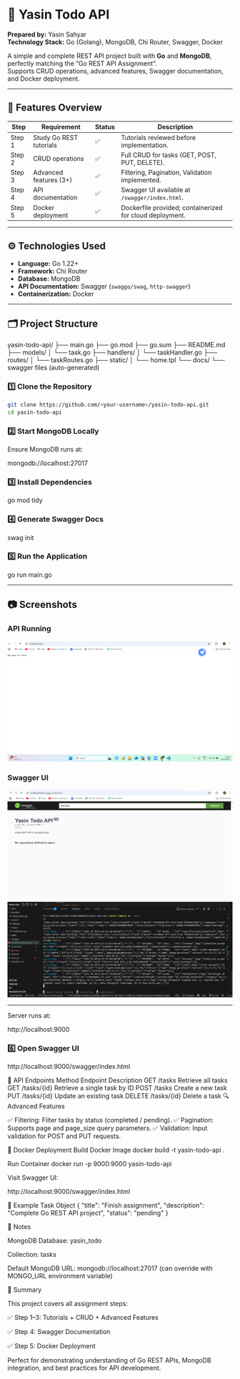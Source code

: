 # 🐹 Yasin Todo API

**Prepared by:** Yasin Sahyar  
**Technology Stack:** Go (Golang), MongoDB, Chi Router, Swagger, Docker  

A simple and complete REST API project built with **Go** and **MongoDB**, perfectly matching the “Go REST API Assignment”.  
Supports CRUD operations, advanced features, Swagger documentation, and Docker deployment.

---

## 🚀 Features Overview

| Step | Requirement | Status | Description |
|------|------------|--------|-------------|
| Step 1 | Study Go REST tutorials | ✅ | Tutorials reviewed before implementation. |
| Step 2 | CRUD operations | ✅ | Full CRUD for tasks (GET, POST, PUT, DELETE). |
| Step 3 | Advanced features (3+) | ✅ | Filtering, Pagination, Validation implemented. |
| Step 4 | API documentation | ✅ | Swagger UI available at `/swagger/index.html`. |
| Step 5 | Docker deployment | ✅ | Dockerfile provided; containerized for cloud deployment. |

---

## ⚙️ Technologies Used

- **Language:** Go 1.22+  
- **Framework:** Chi Router  
- **Database:** MongoDB  
- **API Documentation:** Swagger (`swaggo/swag`, `http-swagger`)  
- **Containerization:** Docker  

---

## 🗂 Project Structure


yasin-todo-api/
├── main.go
├── go.mod
├── go.sum
├── README.md
├── models/
│ └── task.go
├── handlers/
│ └── taskHandler.go
├── routes/
│ └── taskRoutes.go
├── static/
│ └── home.tpl
└── docs/
└── swagger files (auto-generated)



### 1️⃣ Clone the Repository
```bash
git clone https://github.com/<your-username>/yasin-todo-api.git
cd yasin-todo-api
```

### 2️⃣ Start MongoDB Locally

Ensure MongoDB runs at:

mongodb://localhost:27017

### 3️⃣ Install Dependencies
go mod tidy

### 4️⃣ Generate Swagger Docs
swag init

### 5️⃣ Run the Application
go run main.go

---

## 📷 Screenshots

### API Running
![API Running](/images/Screenshot%2020251.png)

### Swagger UI
![Swagger UI](/images/Screenshot%2020252.png)
![Swagger UI](/images/Screenshot%2020253.png)

---


Server runs at:

http://localhost:9000

### 6️⃣ Open Swagger UI
http://localhost:9000/swagger/index.html

🧩 API Endpoints
Method	Endpoint	Description
GET	/tasks	Retrieve all tasks
GET	/tasks/{id}	Retrieve a single task by ID
POST	/tasks	Create a new task
PUT	/tasks/{id}	Update an existing task
DELETE	/tasks/{id}	Delete a task
🔍 Advanced Features

✅ Filtering: Filter tasks by status (completed / pending).
✅ Pagination: Supports page and page_size query parameters.
✅ Validation: Input validation for POST and PUT requests.

🐳 Docker Deployment
Build Docker Image
docker build -t yasin-todo-api .

Run Container
docker run -p 9000:9000 yasin-todo-api


Visit Swagger UI:

http://localhost:9000/swagger/index.html

🧾 Example Task Object
{
  "title": "Finish assignment",
  "description": "Complete Go REST API project",
  "status": "pending"
}

🧠 Notes

MongoDB Database: yasin_todo

Collection: tasks

Default MongoDB URL: mongodb://localhost:27017 (can override with MONGO_URL environment variable)

🏁 Summary

This project covers all assignment steps:

✅ Step 1–3: Tutorials + CRUD + Advanced Features

✅ Step 4: Swagger Documentation

✅ Step 5: Docker Deployment

Perfect for demonstrating understanding of Go REST APIs, MongoDB integration, and best practices for API development.